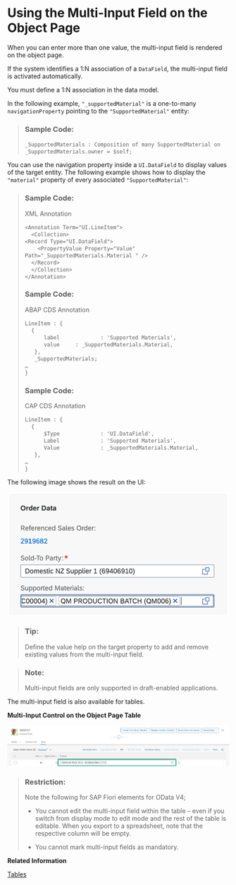 <!-- loio04ff5b1a81344a8e8169ea99630ff4e5 -->

# Using the Multi-Input Field on the Object Page

When you can enter more than one value, the multi-input field is rendered on the object page.

If the system identifies a 1:N association of a `DataField`, the multi-input field is activated automatically.

You must define a 1:N association in the data model.

In the following example, `"_supportedMaterial"` is a one-to-many `navigationProperty` pointing to the `"SupportedMaterial"` entity:

> ### Sample Code:  
> ```
> _SupportedMaterials : Composition of many SupportedMaterial on _SupportedMaterials.owner = $self;
> 
> ```

You can use the navigation property inside a `UI.DataField` to display values of the target entity. The following example shows how to display the `"material"` property of every associated `"SupportedMaterial"`:

> ### Sample Code:  
> XML Annotation
> 
> ```
> <Annotation Term="UI.LineItem">
>   <Collection>
> <Record Type="UI.DataField">
> 	  <PropertyValue Property="Value" Path="_SupportedMaterials.Material " />
> 	</Record>
>   </Collection>
> </Annotation>
> 
> ```
> 
> ### Sample Code:  
> ABAP CDS Annotation
> 
> ```
> LineItem : {
> 	{
> 		label			  : 'Supported Materials',
> 		value     : _SupportedMaterials.Material,
> 	 },
> 	 _SupportedMaterials;
> …
> }
> 
> ```
> 
> ### Sample Code:  
> CAP CDS Annotation
> 
> ```
> LineItem : {
> 	{
> 		$Type             : 'UI.DataField',
> 		Label			  : 'Supported Materials',
> 		Value             : _SupportedMaterials.Material,
> 	 },
> …
> }
> 
> ```

The following image shows the result on the UI:

 ![](images/Multi-Input_Control_on_the_Object_Page_d756a5b.png) 

> ### Tip:  
> Define the value help on the target property to add and remove existing values from the multi-input field.

> ### Note:  
> Multi-input fields are only supported in draft-enabled applications.

The multi-input field is also available for tables.

   
  
**Multi-Input Control on the Object Page Table**

 ![](images/Smart_MultiInput_Control_on_the_Object_Page_Table_dcb027c.png "Multi-Input Control on the Object Page Table") 

> ### Restriction:  
> Note the following for SAP Fiori elements for OData V4;
> 
> -   You cannot edit the multi-input field within the table – even if you switch from display mode to edit mode and the rest of the table is editable. When you export to a spreadsheet, note that the respective column will be empty.
> 
> -   You cannot mark multi-input fields as mandatory.

**Related Information**  


[Tables](tables-c0f6592.md "SAP Fiori elements supports several table types.")

